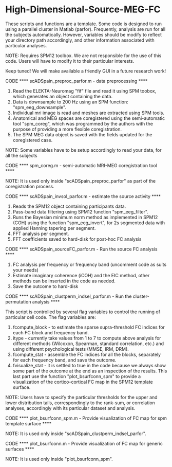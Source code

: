 # High-Dimensional-Source-MEG-FC

These scripts and functions are a template. Some code is designed to run using a parallel cluster in Matlab (parfor). Frequently, analysis are run for all the subjects automatically. However, variables should be modify to reflect your directory path accordingly, and other information associated with particular analyses.

NOTE: Requires SPM12 toolbox. We are not responsible for the use of this code. Users will have to modify it to their particular interests.

Keep tuned! We will make available a friendly GUI in a future research work!

CODE **** scADSpain_preproc_parfor.m - data preprocessing ****

1. Read the ELEKTA-Neuromag "fif" file and read it using SPM toobox, which generates an object containing the data.
2. Data is downsample to 200 Hz using an SPM function: "spm_eeg_downsample".
3. Individual mri image is read and meshes are extracted using SPM tools.
4. Anatomical and MEG spaces are coregistered using the semi-automatic tool "spm_coreg", which was programmed by the authors with the purpose of providing a more flexible coregistration.
5. The SPM MEG data object is saved with the fields updated for the coregistered case.

NOTE: Some variables have to be setup accordingly to read your data, for all the subjects

CODE **** spm_coreg.m - semi-automatic MRI-MEG coregistration tool ****

NOTE: It is used only inside "scADSpain_preproc_parfor" as part of the coregistration process.

CODE **** scADSpain_invsol_parfor.m - estimate the source activity ****

1. Reads the SPM12 object containing participants data.
2. Pass-band data filtering using SPM12 function "spm_eeg_filter".
3. Runs the Bayesian minimum norm method as implemented in SPM12 (COH) using the function "spm_eeg_invert", for 2s segmented data with applied Hanning tapering per segment.
4. FFT analysis per segment.
5. FFT coefficients saved to hard-disk for post-hoc FC analysis

CODE **** scADSpain_sourceFC_parfor.m - Run the source FC analysis ****

1. FC analysis per frequency or frequency band (uncomment code as suits your needs)
2. Estimate imaginary coherence (iCOH) and the EIC method, other methods can be inserted in the code as needed.
3. Save the outcome to hard-disk

CODE **** scADSpain_clustperm_indsel_parfor.m - Run the cluster-permutation analysis ****

This script is controlled by several flag variables to control the running of particular cell code. The flag variables are:

1. fcompute_block - to estimate the sparse supra-threshold FC indices for each FC block and frequency band.
2. itype - currently take values from 1 to 7 to compute above analysis for different methods (Wilcoxon, Spearman, standard correlation, etc.) and using different psychological tests (MMSE, IRM, DRM).
3. fcompute_stat - assemble the FC indices for all the blocks, separately for each frequency band, and save the outcome.
4. fvisualize_stat - it is settled to true in the code because we always show some part of the outcome at the end as an inspection of the results. This last part use the function "plot_bsurfconn_spm" to provide a visualization of the cortico-cortical FC map in the SPM12 template surface.

NOTE: Users have to specify the particular thresholds for the upper and lower distribution tails, correspondingly to the rank-sum, or correlation analyses, accordingly with its particular dataset and analysis.

CODE **** plot_bsurfconn_spm.m - Provide visualization of FC map for spm template surface ****

NOTE: It is used only inside "scADSpain_clustperm_indsel_parfor".

CODE **** plot_bsurfconn.m - Provide visualization of FC map for generic surfaces ****

NOTE: It is used only inside "plot_bsurfconn_spm".
